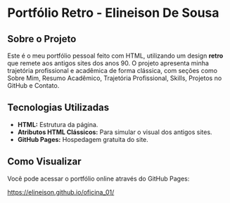 # Portfólio Retro - Elineison De Sousa

## Sobre o Projeto

Este é o meu portfólio pessoal feito com HTML, utilizando um design **retro** que remete aos antigos sites dos anos 90. O projeto apresenta minha trajetória profissional e acadêmica de forma clássica, com seções como Sobre Mim, Resumo Acadêmico, Trajetória Profissional, Skills, Projetos no GitHub e Contato.

## Tecnologias Utilizadas

- **HTML:** Estrutura da página.
- **Atributos HTML Clássicos:** Para simular o visual dos antigos sites.
- **GitHub Pages:** Hospedagem gratuita do site.

## Como Visualizar

Você pode acessar o portfólio online através do GitHub Pages:

https://elineison.github.io/oficina_01/
